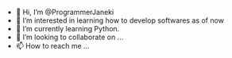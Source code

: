 - 👋 Hi, I’m @ProgrammerJaneki
- 👀 I’m interested in learning how to develop softwares as of now
- 🌱 I’m currently learning Python.
- 💞️ I’m looking to collaborate on ...
- 📫 How to reach me ...

<!---
ProgrammerJaneki/ProgrammerJaneki is a ✨ special ✨ repository because its `README.md` (this file) appears on your GitHub profile.
You can click the Preview link to take a look at your changes.
--->
